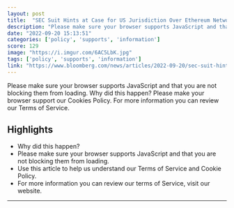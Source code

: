```yaml
---
layout: post
title:  "SEC Suit Hints at Case for US Jurisdiction Over Ethereum Network"
description: "Please make sure your browser supports JavaScript and that you are not blocking them from loading.  Why did this happen? Please make your browser support our Cookies Policy. For more information you can review our Terms of Service."
date: "2022-09-20 15:13:51"
categories: ['policy', 'supports', 'information']
score: 129
image: "https://i.imgur.com/6AC5LbK.jpg"
tags: ['policy', 'supports', 'information']
link: "https://www.bloomberg.com/news/articles/2022-09-20/sec-suit-hints-at-case-for-us-jurisdiction-over-ethereum-network"
---
```


Please make sure your browser supports JavaScript and that you are not blocking them from loading.  Why did this happen? Please make your browser support our Cookies Policy. For more information you can review our Terms of Service.

## Highlights

- Why did this happen?
- Please make sure your browser supports JavaScript and that you are not blocking them from loading.
- Use this article to help us understand our Terms of Service and Cookie Policy.
- For more information you can review our terms of Service, visit our website.

---
